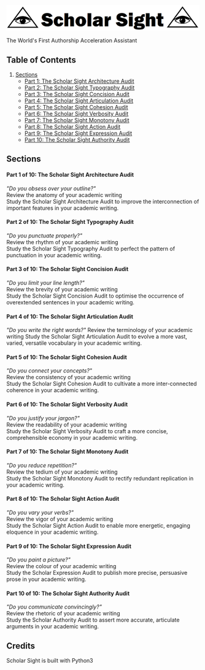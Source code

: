 

![ScholarSightLogo](https://github.com/AcademiaActivated/ScholarSight/blob/master/Doc/logo2.PNG)


The World's First Authorship Acceleration Assistant

## Table of Contents

1. [Sections](#sections)  
    * [Part 1: The Scholar Sight Architecture Audit](#part-1-of-10-the-scholar-sight-architecture-audit)
    * [Part 2: The Scholar Sight Typography Audit](#part-2-of-10-the-scholar-sight-typography-audit)
    * [Part 3: The Scholar Sight Concision Audit](#part-3-of-10-the-scholar-sight-concision-audit)
    * [Part 4: The Scholar Sight Articulation Audit](#part-4-of-10-the-scholar-sight-articulation-audit)
    * [Part 5: The Scholar Sight Cohesion Audit](#part-5-of-10-the-scholar-sight-cohesion-audit)
    * [Part 6: The Scholar Sight Verbosity Audit](#part-6-of-10-the-scholar-sight-verbosity-audit)
    * [Part 7: The Scholar Sight Monotony Audit](#part-7-of-10-the-scholar-sight-monotony-audit)
    * [Part 8: The Scholar Sight Action Audit](#part-8-of-10-the-scholar-sight-action-audit)
    * [Part 9: The Scholar Sight Expression Audit](#part-9-of-10-the-scholar-sight-expression-audit)
    * [Part 10: The Scholar Sight Authority Audit](#part-10-of-10-the-scholar-sight-authority-audit)

## Sections

#### Part 1 of 10: The Scholar Sight Architecture Audit
_"Do you obsess over your outline?"_  
Review the anatomy of your academic writing  
Study the Scholar Sight Architecture Audit to improve the interconnection of important features in your academic writing.  


#### Part 2 of 10: The Scholar Sight Typography Audit
_"Do you punctuate properly?"_  
Review the rhythm of your academic writing  
Study the Scholar Sight Typography Audit to perfect the pattern of punctuation in your academic writing.


#### Part 3 of 10: The Scholar Sight Concision Audit
_"Do you limit your line length?"_  
Review the brevity of your academic writing  
Study the Scholar Sight Concision Audit to optimise the occurrence of overextended sentences in your academic writing.


#### Part 4 of 10: The Scholar Sight Articulation Audit
_"Do you write the right words?"_
Review the terminology of your academic writing
Study the Scholar Sight Articulation Audit to evolve a more vast, varied, versatile vocabulary in your academic writing.


#### Part 5 of 10: The Scholar Sight Cohesion Audit
_"Do you connect your concepts?"_  
Review the consistency of your academic writing  
Study the Scholar Sight Cohesion Audit to cultivate a more inter-connected coherence in your academic writing.


#### Part 6 of 10: The Scholar Sight Verbosity Audit
_"Do you justify your jargon?"_  
Review the readability of your academic writing  
Study the Scholar Sight Verbosity Audit to craft a more concise, comprehensible economy in your academic writing.


#### Part 7 of 10: The Scholar Sight Monotony Audit
_"Do you reduce repetition?"_  
Review the tedium of your academic writing  
Study the Scholar Sight Monotony Audit to rectify redundant replication in your academic writing.


#### Part 8 of 10: The Scholar Sight Action Audit
_"Do you vary your verbs?"_  
Review the vigor of your academic writing  
Study the Scholar Sight Action Audit to enable more energetic, engaging eloquence in your academic writing.


#### Part 9 of 10: The Scholar Sight Expression Audit
_"Do you paint a picture?"_  
Review the colour of your academic writing  
Study the Scholar Expression Audit to publish more precise, persuasive prose in your academic writing.


#### Part 10 of 10: The Scholar Sight Authority Audit
_"Do you communicate convincingly?"_  
Review the rhetoric of your academic writing  
Study the Scholar Authority Audit to assert more accurate, articulate arguments in your academic writing.





## Credits
Scholar Sight is built with Python3



